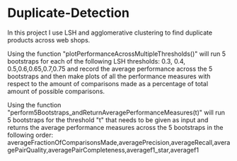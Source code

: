 # Duplicate-Detection
In this project I use LSH and agglomerative clustering to find duplicate products across web shops.

Using the function "plotPerformanceAcrossMultipleThresholds()" will run 5 bootstraps for each of the following LSH thresholds: 0.3, 0.4, 0.5,0.6,0.65,0.7,0.75 and record the average performance across the 5 bootstraps and then make plots of all the performance measures with respect to the amount of comparisons made as a percentage of total amount of possible comparisons.

Using the function "perform5Bootstraps_andReturnAveragePerformanceMeasures(t)" will run 5 bootstraps for the threshold "t" that needs to be given as input and returns the average performance measures across the 5 bootstraps in the following order: averageFractionOfComparisonsMade,averagePrecision,averageRecall,averagePairQuality,averagePairCompleteness,averagef1_star,averagef1
